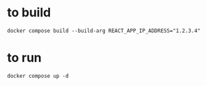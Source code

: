 # to build

```
docker compose build --build-arg REACT_APP_IP_ADDRESS="1.2.3.4"
```

# to run

```
docker compose up -d
```
